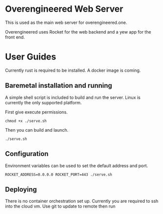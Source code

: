 # Overengineered Web Server

This is used as the main web server for overengineered.one.

Overengineered uses Rocket for the web backend and a yew app for the front end.

# User Guides

Currently rust is required to be installed. A docker image is coming.

## Baremetal installation and running

A simple shell script is included to build and run the server.
Linux is currently the only supported platform.

First give execute permissions.

```
chmod +x ./serve.sh
```

Then you can build and launch.

```
./serve.sh
```

## Configuration

Environment variables can be used to set the default address and port.

```
ROCKET_ADDRESS=0.0.0.0 ROCKET_PORT=443 ./serve.sh
```

## Deploying

There is no container orchestration set up. Currently you are required to ssh into the cloud vm.
Use git to update to remote then run 

